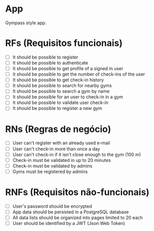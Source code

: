# App

Gympass style app.

# RFs (Requisitos funcionais)

- [ ] It should be possible to register
- [ ] It should be possible to authenticate
- [ ] It should be possible to get profile of a signed in user
- [ ] It should be possible to get the number of check-ins of the user
- [ ] It should be possible to get check-in history
- [ ] It should be possible to search for nearby gyms
- [ ] It should be possible to search a gym by name
- [ ] It should be possible for an user to check-in in a gym
- [ ] It should be possible to validate user check-in
- [ ] It should be possible to register a new gym
 
# RNs (Regras de negócio)

- [ ] User can't register with an already used e-mail
- [ ] User can't check-in more than once a day
- [ ] User can't check-in if it isn't close enough to the gym (100 m)
- [ ] Check-in must be validated in up to 20 minutes
- [ ] Check-in must be validated by admins
- [ ] Gyms must be registered by admins

# RNFs (Requisitos não-funcionais)

- [ ] User's password should be encrypted
- [ ] App data should be persisted in a PostgreSQL database
- [ ] All data lists should be organized into pages limited to 20 each
- [ ] User should be identified by a JWT (Json Web Token)
